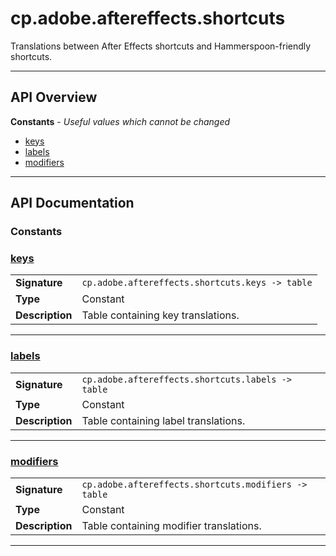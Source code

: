 # cp.adobe.aftereffects.shortcuts

Translations between After Effects shortcuts and Hammerspoon-friendly shortcuts.

---

## API Overview
**Constants** - _Useful values which cannot be changed_
 * [keys](#keys)
 * [labels](#labels)
 * [modifiers](#modifiers)


---

## API Documentation

### Constants


### [keys](#keys)

|                                             |                                                                                     |
| --------------------------------------------|-------------------------------------------------------------------------------------|
| **Signature**                               | `cp.adobe.aftereffects.shortcuts.keys -> table`                                                                    |
| **Type**                                    | Constant                                                                     |
| **Description**                             | Table containing key translations.                                                                     |

---

### [labels](#labels)

|                                             |                                                                                     |
| --------------------------------------------|-------------------------------------------------------------------------------------|
| **Signature**                               | `cp.adobe.aftereffects.shortcuts.labels -> table`                                                                    |
| **Type**                                    | Constant                                                                     |
| **Description**                             | Table containing label translations.                                                                     |

---

### [modifiers](#modifiers)

|                                             |                                                                                     |
| --------------------------------------------|-------------------------------------------------------------------------------------|
| **Signature**                               | `cp.adobe.aftereffects.shortcuts.modifiers -> table`                                                                    |
| **Type**                                    | Constant                                                                     |
| **Description**                             | Table containing modifier translations.                                                                     |

---
